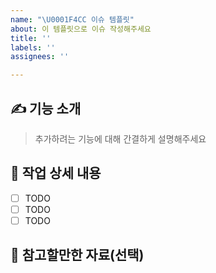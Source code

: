 ```yaml
---
name: "\U0001F4CC 이슈 템플릿"
about: 이 템플릿으로 이슈 작성해주세요
title: ''
labels: ''
assignees: ''

---
```


## ✍️ 기능 소개

> 추가하려는 기능에 대해 간결하게 설명해주세요

## 📜 작업 상세 내용

- [ ] TODO
- [ ] TODO
- [ ] TODO

## 🔗 참고할만한 자료(선택)
